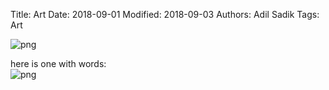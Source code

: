 Title: Art
Date: 2018-09-01
Modified: 2018-09-03
Authors: Adil Sadik
Tags: Art

![png]({filename}/images/aus_one_day_extra_invert_outline2_smaller.png)


here is one with words:  
![png]({filename}/images/aus_one_day_extra_invert_outline2_words_smaller2.png)
